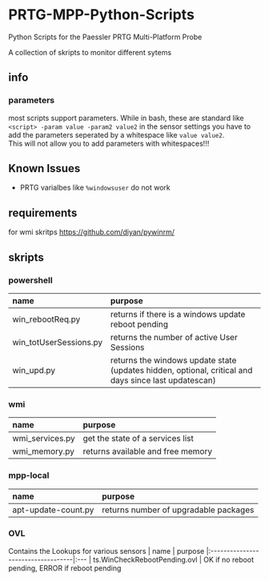 # PRTG-MPP-Python-Scripts
 Python Scripts for the Paessler PRTG Multi-Platform Probe  
   
 A collection of skripts to monitor different sytems

## info

### parameters
most scripts support parameters. While in bash, these are standard like ```<script> -param value -param2 value2``` in the sensor settings you have to add the parameters seperated by a whitespace like ```value value2```.  
This will not allow you to add parameters with whitespaces!!!  

## Known Issues
- PRTG varialbes like ```%windowsuser``` do not work


## requirements
for wmi skritps https://github.com/diyan/pywinrm/


## skripts
### powershell
| name                      | purpose
|:--------------------------|:---
| win_rebootReq.py          | returns if there is a windows update reboot pending 
| win_totUserSessions.py    | returns the number of active User Sessions
| win_upd.py                | returns the windows update state (updates hidden, optional, critical and days since last updatescan)

### wmi
| name                      | purpose
|:--------------------------|:---
| wmi_services.py           | get the state of a services list
| wmi_memory.py             | returns available and free memory

### mpp-local
| name                      | purpose
|:--------------------------|:---
| apt-update-count.py       | returns number of upgradable packages

### OVL
Contains the Lookups for various sensors
| name                               | purpose
|:-----------------------------------|:---
| ts.WinCheckRebootPending.ovl       | OK if no reboot pending, ERROR if reboot pending
